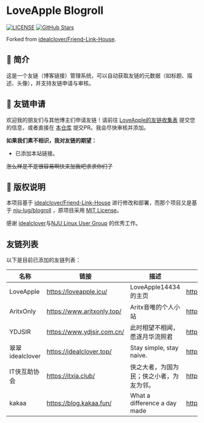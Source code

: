# LoveApple Blogroll

[![LICENSE](https://img.shields.io/github/license/LoveApple14434/Friend-Link-House.svg?style=flat-square)](LICENSE)
[![GitHub Stars](https://img.shields.io/github/stars/LoveApple14434/Friend-Link-House.svg?style=flat-square)](https://github.com/LoveApple14434/Friend-Link-House/stargazers)

Forked from [idealclover/Friend-Link-House](https://github.com/idealclover/Friend-Link-House).

## 📖 简介

这是一个友链（博客链接）管理系统，可以自动获取友链的元数据（如标题、描述、头像），并支持友链申请与审核。

## 🤝 友链申请

欢迎我的朋友们与其他博主们申请友链！请前往 [LoveApple的友链收集表](https://table.nju.edu.cn/dtable/forms/custom/loveapple-friends/) 提交您的信息，或者直接在 [本仓库](https://github.com/LoveApple14434/Friend-Link-House) 提交PR。我会尽快审核并添加。

**如果我们素不相识，我对友链的期望：**
-   已添加本站链接。

~~怎么样是不是很容易啊快来加我吧求求你们了~~

## 📄 版权说明

本项目基于 [idealclover/Friend-Link-House](https://github.com/idealclover/Friend-Link-House) 进行修改和部署，而那个项目又是基于 [nju-lug/blogroll](https://github.com/nju-lug/blogroll) ，原项目采用 [MIT License](LICENSE)。

感谢 [idealclover](https://github.com/idealclover)与[NJU Linux User Group](https://github.com/nju-lug/) 的优秀工作。

## 友链列表

以下是目前已添加的友链列表：

| 名称 | 链接 | 描述 | 头像 | RSS订阅链接 | 分类 |
|------|------|------|------|-----------|-----|
| LoveApple | https://loveapple.icu/ | LoveApple14434的主页 | https://loveapple.icu/img/machinist.jpg | https://loveapple.icu/atom.xml | ME! |
| AritxOnly | https://www.aritxonly.top/ | Aritx音唯的个人小站 | https://www.aritxonly.top/res/bio.png | | Friend |
| YDJSIR | https://www.ydjsir.com.cn/ | 此时相望不相闻，愿逐月华流照君 | https://www.ydjsir.com.cn/img/avatar.png | https://www.ydjsir.com.cn/atom.xml | Friend |
| 翠翠idealclover | https://idealclover.top/ | Stay simple, stay naive. | https://cdn.idealclover.cn/Projects/homepage/icon.png | https://idealclover.top/feed | Friend |
| IT侠互助协会 | https://itxia.club/ | 侠之大者，为国为民；侠之小者，为友为邻。 | https://nju.itxia.cn/img/itxia-logo.png | | Organization |
| kakaa | https://blog.kakaa.fun/ | What a difference a day made | https://blog.kakaa.fun/assets/img/avatar/profile.jpg | https://blog.kakaa.fun/feed.xml | Friend |